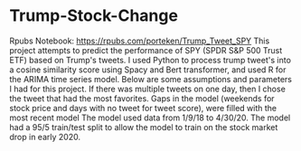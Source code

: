 # Trump-Stock-Change
Rpubs Notebook: https://rpubs.com/porteken/Trump_Tweet_SPY  This project attempts to predict the performance of SPY (SPDR S&amp;P 500 Trust ETF) based on Trump's tweets. I used Python to process trump tweet's into a cosine similarity score using Spacy and Bert transformer, and used R for the ARIMA time series model. Below are some assumptions and parameters I had for this project.  If there was multiple tweets on one day, then I chose the tweet that had the most favorites. Gaps in the model (weekends for stock price and days with no tweet for tweet score), were filled with the most recent model The model used data from 1/9/18 to 4/30/20. The model had a 95/5 train/test split to allow the model to train on the stock market drop in early 2020.
